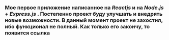 ### Мое первое приложение написанное на ***Reactjs*** и на ***Node.js + Express.js*** . Постепенно проект буду улучшать и внедрять новые возможности. В данный момент проект не захостил, ибо функционал не полный. Как только его закончу, то появится ссылка


